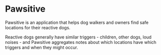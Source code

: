 # Pawsitive

Pawsitive is an application that helps dog walkers and owners find safe locations for their reactive dogs.

Reactive dogs generally have similar triggers - children, other dogs, loud noises - and Pawsitive aggregates notes about which locations have which triggers and when they might occur.
